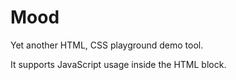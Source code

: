 # Mood

Yet another HTML, CSS playground demo tool.

It supports JavaScript usage inside the HTML block.
